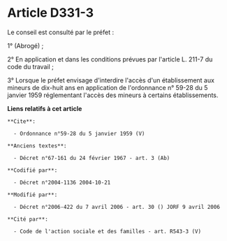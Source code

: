 # Article D331-3

Le conseil est consulté par le préfet : 

1° (Abrogé) ; 

2° En application et dans les conditions prévues par l'article L. 211-7 du code du travail ; 

3° Lorsque le préfet envisage d'interdire l'accès d'un établissement aux mineurs de dix-huit ans en application de
l'ordonnance n° 59-28 du 5 janvier 1959 réglementant l'accès des mineurs à certains établissements.

**Liens relatifs à cet article**

	**Cite**:

	  - Ordonnance n°59-28 du 5 janvier 1959 (V)

	**Anciens textes**:

	  - Décret n°67-161 du 24 février 1967 - art. 3 (Ab)

	**Codifié par**:

	  - Décret n°2004-1136 2004-10-21

	**Modifié par**:

	  - Décret n°2006-422 du 7 avril 2006 - art. 30 () JORF 9 avril 2006

	**Cité par**:

	  - Code de l'action sociale et des familles - art. R543-3 (V)
